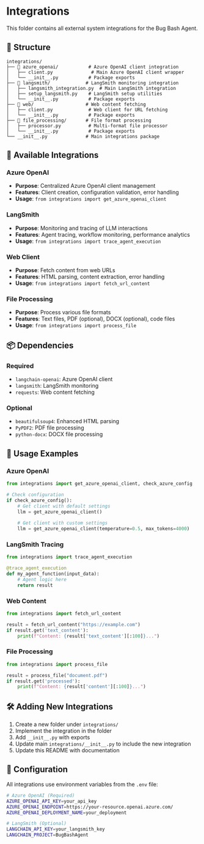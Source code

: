 # Integrations

This folder contains all external system integrations for the Bug Bash Agent.

## 📁 Structure

```
integrations/
├── 📁 azure_openai/           # Azure OpenAI client integration
│   ├── client.py              # Main Azure OpenAI client wrapper
│   └── __init__.py           # Package exports
├── 📁 langsmith/             # LangSmith monitoring integration
│   ├── langsmith_integration.py  # Main LangSmith integration
│   ├── setup_langsmith.py    # LangSmith setup utilities
│   └── __init__.py           # Package exports
├── 📁 web/                   # Web content fetching
│   ├── client.py             # Web client for URL fetching
│   └── __init__.py           # Package exports
├── 📁 file_processing/       # File format processing
│   ├── processor.py          # Multi-format file processor
│   └── __init__.py           # Package exports
└── __init__.py              # Main integrations package
```

## 🔧 Available Integrations

### Azure OpenAI
- **Purpose**: Centralized Azure OpenAI client management
- **Features**: Client creation, configuration validation, error handling
- **Usage**: `from integrations import get_azure_openai_client`

### LangSmith
- **Purpose**: Monitoring and tracing of LLM interactions
- **Features**: Agent tracing, workflow monitoring, performance analytics
- **Usage**: `from integrations import trace_agent_execution`

### Web Client
- **Purpose**: Fetch content from web URLs
- **Features**: HTML parsing, content extraction, error handling
- **Usage**: `from integrations import fetch_url_content`

### File Processing
- **Purpose**: Process various file formats
- **Features**: Text files, PDF (optional), DOCX (optional), code files
- **Usage**: `from integrations import process_file`

## 📦 Dependencies

### Required
- `langchain-openai`: Azure OpenAI client
- `langsmith`: LangSmith monitoring
- `requests`: Web content fetching

### Optional
- `beautifulsoup4`: Enhanced HTML parsing
- `PyPDF2`: PDF file processing
- `python-docx`: DOCX file processing

## 🚀 Usage Examples

### Azure OpenAI
```python
from integrations import get_azure_openai_client, check_azure_config

# Check configuration
if check_azure_config():
    # Get client with default settings
    llm = get_azure_openai_client()
    
    # Get client with custom settings
    llm = get_azure_openai_client(temperature=0.5, max_tokens=4000)
```

### LangSmith Tracing
```python
from integrations import trace_agent_execution

@trace_agent_execution
def my_agent_function(input_data):
    # Agent logic here
    return result
```

### Web Content
```python
from integrations import fetch_url_content

result = fetch_url_content("https://example.com")
if result.get('text_content'):
    print(f"Content: {result['text_content'][:100]}...")
```

### File Processing
```python
from integrations import process_file

result = process_file("document.pdf")
if result.get('processed'):
    print(f"Content: {result['content'][:100]}...")
```

## 🛠️ Adding New Integrations

1. Create a new folder under `integrations/`
2. Implement the integration in the folder
3. Add `__init__.py` with exports
4. Update main `integrations/__init__.py` to include the new integration
5. Update this README with documentation

## 🔧 Configuration

All integrations use environment variables from the `.env` file:

```bash
# Azure OpenAI (Required)
AZURE_OPENAI_API_KEY=your_api_key
AZURE_OPENAI_ENDPOINT=https://your-resource.openai.azure.com/
AZURE_OPENAI_DEPLOYMENT_NAME=your_deployment

# LangSmith (Optional)
LANGCHAIN_API_KEY=your_langsmith_key
LANGCHAIN_PROJECT=BugBashAgent
```
